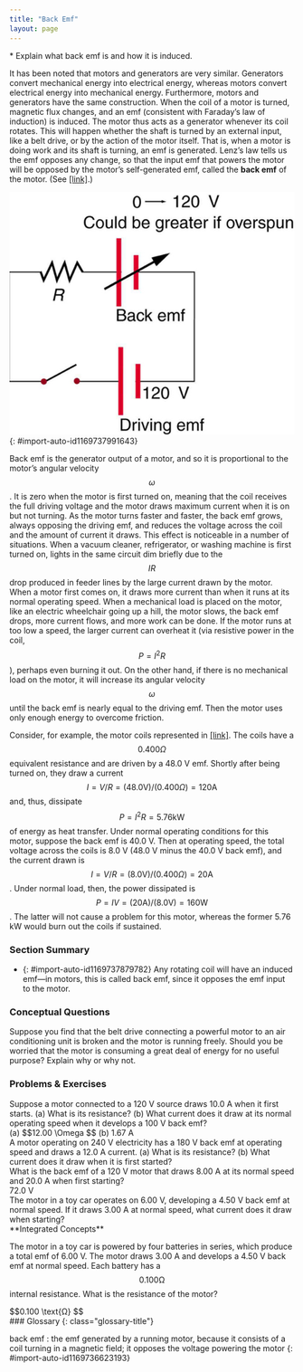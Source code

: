 ```yaml
---
title: "Back Emf"
layout: page
---
```



<div class="abstract" markdown="1">
* Explain what back emf is and how it is induced.
</div>

It has been noted that motors and generators are very similar. Generators convert mechanical energy into electrical energy, whereas motors convert electrical energy into mechanical energy. Furthermore, motors and generators have the same construction. When the coil of a motor is turned, magnetic flux changes, and an emf (consistent with Faraday’s law of induction) is induced. The motor thus acts as a generator whenever its coil rotates. This will happen whether the shaft is turned by an external input, like a belt drive, or by the action of the motor itself. That is, when a motor is doing work and its shaft is turning, an emf is generated. Lenz’s law tells us the emf opposes any change, so that the input emf that powers the motor will be opposed by the motor’s self-generated emf, called the **back emf** of the motor. (See [\[link\]](#import-auto-id1169737991643).)

 ![Figure shows an electric circuit. The circuit has a cell represented as driving e m f of voltage one hundred and twenty volt is connected in series with a variable e m f source with a range of voltage from zero to one hundred twenty volts and a resistance R. The other end of resistance R is connected to an open switch. The switch is connected back to the Driving e m f cell.](../resources/Figure_24_06_01.jpg "The coil of a DC motor is represented as a resistor in this schematic. The back emf is represented as a variable emf that opposes the one driving the motor. Back emf is zero when the motor is not turning, and it increases proportionally to the motor&#x2019;s angular velocity."){: #import-auto-id1169737991643}

Back emf is the generator output of a motor, and so it is proportional to the motor’s angular velocity  $$\omega  $$
. It is zero when the motor is first turned on, meaning that the coil receives the full driving voltage and the motor draws maximum current when it is on but not turning. As the motor turns faster and faster, the back emf grows, always opposing the driving emf, and reduces the voltage across the coil and the amount of current it draws. This effect is noticeable in a number of situations. When a vacuum cleaner, refrigerator, or washing machine is first turned on, lights in the same circuit dim briefly due to the  $$IR $$
 drop produced in feeder lines by the large current drawn by the motor. When a motor first comes on, it draws more current than when it runs at its normal operating speed. When a mechanical load is placed on the motor, like an electric wheelchair going up a hill, the motor slows, the back emf drops, more current flows, and more work can be done. If the motor runs at too low a speed, the larger current can overheat it (via resistive power in the coil,  $$P={I}^{2}R $$
), perhaps even burning it out. On the other hand, if there is no mechanical load on the motor, it will increase its angular velocity  $$\omega  $$
 until the back emf is nearly equal to the driving emf. Then the motor uses only enough energy to overcome friction.

Consider, for example, the motor coils represented in [\[link\]](#import-auto-id1169737991643). The coils have a  $$0.400 \Omega  $$
 equivalent resistance and are driven by a 48.0 V emf. Shortly after being turned on, they draw a current  $$I=V/R=\left( 48.0 \text{V}\right)/\left( 0.400 \Omega \right)=120 \text{A} $$
 and, thus, dissipate  $$P={I}^{2}R= 5.76 \text{kW} $$
 of energy as heat transfer. Under normal operating conditions for this motor, suppose the back emf is 40.0 V. Then at operating speed, the total voltage across the coils is 8.0 V (48.0 V minus the 40.0 V back emf), and the current drawn is  $$I=V/R=\left( 8.0 \text{V}\right)/\left( 0.400 \Omega \right)=20 \text{A} $$
. Under normal load, then, the power dissipated is  $$P=IV=\left(20 \text{A}\right)/\left( 8.0 \text{V}\right)=160 \text{W} $$
. The latter will not cause a problem for this motor, whereas the former 5.76 kW would burn out the coils if sustained.

### Section Summary

* {: #import-auto-id1169737879782} Any rotating coil will have an induced emf—in motors, this is called back emf, since it opposes the emf input to the motor.

### Conceptual Questions

<div class="exercise" data-element-type="conceptual-questions">
<div class="problem" markdown="1">
Suppose you find that the belt drive connecting a powerful motor to an air conditioning unit is broken and the motor is running freely. Should you be worried that the motor is consuming a great deal of energy for no useful purpose? Explain why or why not.

</div>
</div>

### Problems &amp; Exercises

<div class="exercise" data-element-type="problems-exercises">
<div class="problem" markdown="1">
Suppose a motor connected to a 120 V source draws 10.0 A when it first starts. (a) What is its resistance? (b) What current does it draw at its normal operating speed when it develops a 100 V back emf?

</div>
<div class="solution" markdown="1">
(a)  $$12.00 \Omega  $$
(b) 1.67 A

</div>
</div>

<div class="exercise" data-element-type="problems-exercises">
<div class="problem" markdown="1">
A motor operating on 240 V electricity has a 180 V back emf at operating speed and draws a 12.0 A current. (a) What is its resistance? (b) What current does it draw when it is first started?

</div>
</div>

<div class="exercise" data-element-type="problems-exercises">
<div class="problem" markdown="1">
What is the back emf of a 120 V motor that draws 8.00 A at its normal speed and 20.0 A when first starting?

</div>
<div class="solution" markdown="1">
72.0 V

</div>
</div>

<div class="exercise" data-element-type="problems-exercises">
<div class="problem" markdown="1">
The motor in a toy car operates on 6.00 V, developing a 4.50 V back emf at normal speed. If it draws 3.00 A at normal speed, what current does it draw when starting?

</div>
</div>

<div class="exercise" data-element-type="problems-exercises">
<div class="problem" markdown="1">
**Integrated Concepts**

The motor in a toy car is powered by four batteries in series, which produce a total emf of 6.00 V. The motor draws 3.00 A and develops a 4.50 V back emf at normal speed. Each battery has a  $$0.100 \text{Ω} $$
 internal resistance. What is the resistance of the motor?

</div>
<div class="solution" markdown="1">
 $$0.100 \text{Ω} $$
</div>
</div>

<div class="glossary" markdown="1">
### Glossary
{: class="glossary-title"}

back emf
: the emf generated by a running motor, because it consists of a coil turning in a magnetic field; it opposes the voltage powering the motor
{: #import-auto-id1169736623193}

</div>
